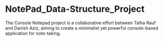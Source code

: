 # NotePad_Data-Structure_Project
The Console Notepad project is a collaborative effort between Talha Rauf and Danish Aziz, aiming to create a minimalist yet powerful console-based application for note-taking.
